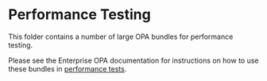 # Performance Testing

This folder contains a number of large OPA bundles for performance testing.

Please see the Enterprise OPA documentation for instructions on how to use these bundles
in [performance tests](https://docs.styra.com/load/performance-testing).
